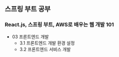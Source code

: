 ## 스프링 부트 공부
### React.js, 스프링 부트, AWS로 배우는 웹 개발 101

- 03 프론트엔드 개발
  - 3.1 프론트엔드 개발 환경 설정
  - 3.2 프론트엔드 서비스 개발
